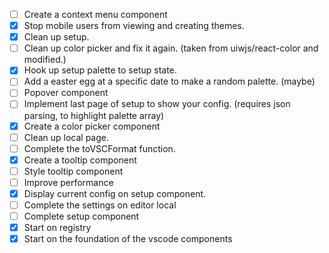 - [ ] Create a context menu component
- [x] Stop mobile users from viewing and creating themes.
- [x] Clean up setup.
- [ ] Clean up color picker and fix it again. (taken from uiwjs/react-color and modified.)
- [x] Hook up setup palette to setup state.
- [ ] Add a easter egg at a specific date to make a random palette. (maybe)
- [ ] Popover component
- [ ] Implement last page of setup to show your config. (requires json parsing, to highlight palette array)
- [x] Create a color picker component
- [ ] Clean up local page.
- [ ] Complete the toVSCFormat function.
- [x] Create a tooltip component
- [ ] Style tooltip component
- [ ] Improve performance
- [x] Display current config on setup component.
- [ ] Complete the settings on editor local
- [ ] Complete setup component
- [x] Start on registry
- [x] Start on the foundation of the vscode components

